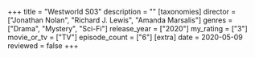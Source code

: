 +++
title = "Westworld S03"
description = ""
[taxonomies]
director = ["Jonathan Nolan", "Richard J. Lewis", "Amanda Marsalis"] 
genres = ["Drama", "Mystery", "Sci-Fi"]
release_year = ["2020"]
my_rating = ["3"]
movie_or_tv = ["TV"]
episode_count = ["6"]
[extra]
date = 2020-05-09
reviewed = false
+++


